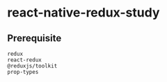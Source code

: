 # react-native-redux-study
## Prerequisite
`redux`<br/>
`react-redux`<br/>
`@reduxjs/toolkit`<br/>
`prop-types`<br/>
